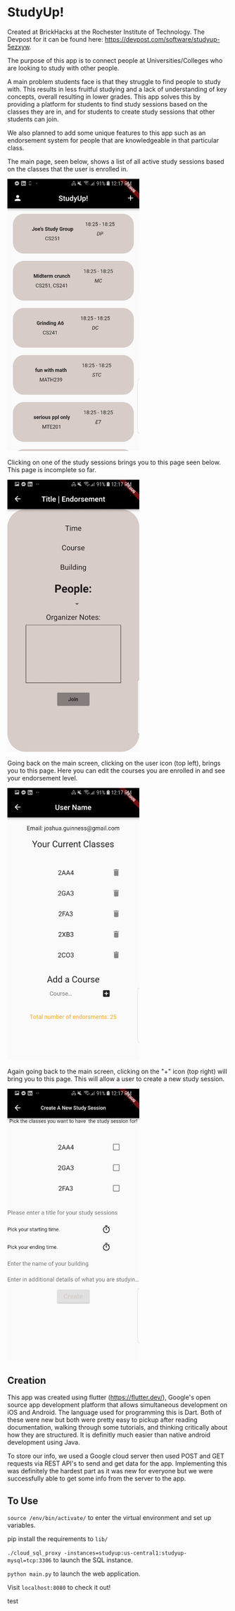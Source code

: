 # StudyUp!

Created at BrickHacks at the Rochester Institute of Technology. The Devpost for it can be found here: https://devpost.com/software/studyup-5ezxyw. 

The purpose of this app is to connect people at Universities/Colleges who are looking to study with other people.

A main problem students face is that they struggle to find people to study with. This results in less fruitful studying and a lack of understanding of key concepts, overall resulting in lower grades. This app solves this by providing a platform for students to find study sessions based on the classes they are in, and for students to create study sessions that other students can join.

We also planned to add some unique features to this app such as an endorsement system for people that are knowledgeable in that particular class.

The main page, seen below, shows a list of all active study sessions based on the classes that the user is enrolled in.

<img src="https://github.com/joshuaguinness/studyup/blob/master/App%20Screenshots/Screenshot_20190318-121710.jpg" width="300">

Clicking on one of the study sessions brings you to this page seen below. This page is incomplete so far.

<img src="https://github.com/joshuaguinness/studyup/blob/master/App%20Screenshots/Screenshot_20190318-121733.jpg" width="300">

Going back on the main screen, clicking on the user icon (top left), brings you to this page. Here you can edit the courses you are enrolled in and see your endorsement level. 

<img src="https://github.com/joshuaguinness/studyup/blob/master/App%20Screenshots/Screenshot_20190318-121718.jpg" width="300">

Again going back to the main screen, clicking on the "+" icon (top right) will bring you to this page. This will allow a user to create a new study session.

<img src="https://github.com/joshuaguinness/studyup/blob/master/App%20Screenshots/Screenshot_20190318-121727.jpg" width="300">

## Creation

This app was created using flutter (https://flutter.dev/), Google's open source app development platform that allows simultaneous development on iOS and Android. The language used for programming this is Dart. Both of these were new but both were pretty easy to pickup after reading documentation, walking through some tutorials, and thinking critically about how they are structured. It is definitly much easier than native android development using Java.

To store our info, we used a Google cloud server then used POST and GET requests via REST API's to send and get data for the app. Implementing this was definitely the hardest part as it was new for everyone but we were successfully able to get some info from the server to the app.


## To Use
`source /env/bin/activate/` to enter the virtual environment and set up variables.

pip install the requirements to `lib/`

`./cloud_sql_proxy -instances=studyup:us-central1:studyup-mysql=tcp:3306` to launch the SQL instance.

`python main.py` to launch the web application.

Visit `localhost:8080` to check it out!

test
